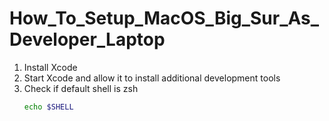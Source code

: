 # How_To_Setup_MacOS_Big_Sur_As_Developer_Laptop
1. Install Xcode
2. Start Xcode and allow it to install additional development tools
3. Check if default shell is zsh
   ```sh
   echo $SHELL
   ```

